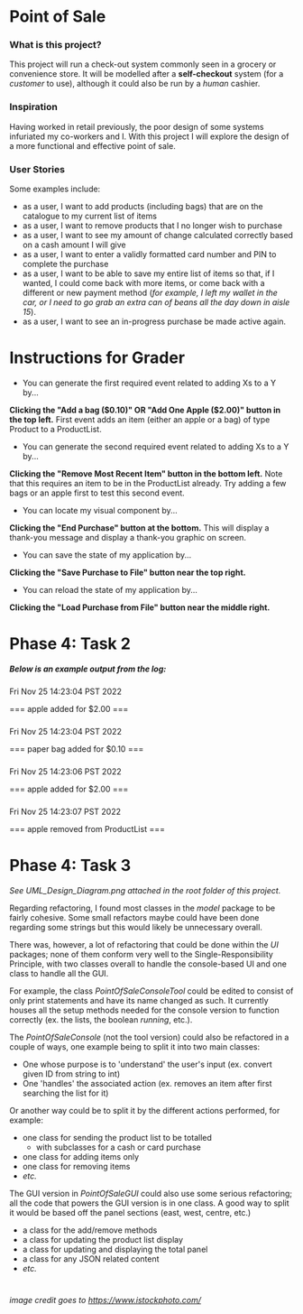 # Point of Sale

### What is this project?

This project will run a check-out system commonly seen in
a grocery or convenience store. It will be modelled after
a **self-checkout** system (for a *customer* to use), 
although it could also be run by a *human* cashier.

### Inspiration

Having worked in retail previously, the poor design of some
systems infuriated my co-workers and I. With this project
I will explore the design of a more functional and
effective point of sale.

### User Stories
Some examples include:
- as a user, I want to add products (including bags) that are on the
catalogue to my current list of items
- as a user, I want to remove products that I no longer
wish to purchase
- as a user, I want to see my amount of change calculated
correctly based on a cash amount I will give
- as a user, I want to enter a validly formatted card
number and PIN to complete the purchase
- as a user, I want to be able to save my entire list of items
so that, if I wanted, I could come back with more items, or
come back with a different or new payment method 
(*for example, I left my wallet in the car, 
or I need to go grab an extra can of beans
all the day down in aisle 15*). 
- as a user, I want to see an in-progress purchase
be made active again.

# Instructions for Grader

- You can generate the first required event related to adding Xs to a Y by...

**Clicking the "Add a bag ($0.10)" OR "Add One Apple ($2.00)" button in the top left.**
First event adds an item (either an apple or a bag) of type Product to a ProductList.

- You can generate the second required event related to adding Xs to a Y by...

**Clicking the "Remove Most Recent Item" button in the bottom left.**
Note that this requires an item to be in the ProductList already. Try adding
a few bags or an apple first to test this second event.

- You can locate my visual component by...

**Clicking the "End Purchase" button at the bottom.**
This will display a thank-you message and display a thank-you graphic on screen.

- You can save the state of my application by...

**Clicking the "Save Purchase to File" button near the top right.**

- You can reload the state of my application by...

**Clicking the "Load Purchase from File" button near the middle right.**

# Phase 4: Task 2

***Below is an example output from the log:***
###
Fri Nov 25 14:23:04 PST 2022

=== apple added for $2.00 ===
###
Fri Nov 25 14:23:04 PST 2022

=== paper bag added for $0.10 ===
###
Fri Nov 25 14:23:06 PST 2022

=== apple added for $2.00 ===
###
Fri Nov 25 14:23:07 PST 2022

=== apple removed from ProductList ===
###

# Phase 4: Task 3
*See UML_Design_Diagram.png attached in the 
root folder of this project.*

Regarding refactoring, I found most classes in the *model*
package to be fairly cohesive. Some small refactors maybe could
have been done regarding some strings but this would likely be
unnecessary overall.

There was, however, a lot of refactoring that could be done
within the *UI* packages; none of them conform very well to the
Single-Responsibility Principle, with two classes overall to handle
the console-based UI and one class to handle all the GUI.

For example, the class *PointOfSaleConsoleTool* could be edited to
consist of only print statements and have its name changed as such.
It currently houses all the setup methods needed for the console
version to function correctly (ex. the lists, the boolean 
*running*, etc.).

The *PointOfSaleConsole* (not the tool version) could also be refactored in
a couple of ways, one example being to split it into two main classes:
- One whose purpose is to 'understand' the user's input
(ex. convert given ID from string to int)
- One 'handles' the associated action (ex. removes an 
item after first searching the list for it)

Or another way could be to split it by the different actions performed, for example:
- one class for sending the product list to be totalled
  - with subclasses for a cash or card purchase
- one class for adding items only
- one class for removing items
- *etc.*

The GUI version in *PointOfSaleGUI* could also use some serious refactoring;
all the code that powers the GUI version is in one class. A good way to split it
would be based off the panel sections (east, west, centre, etc.)
- a class for the add/remove methods
- a class for updating the product list display
- a class for updating and displaying the total panel
- a class for any JSON related content
- *etc.*

#

*image credit goes to https://www.istockphoto.com/*